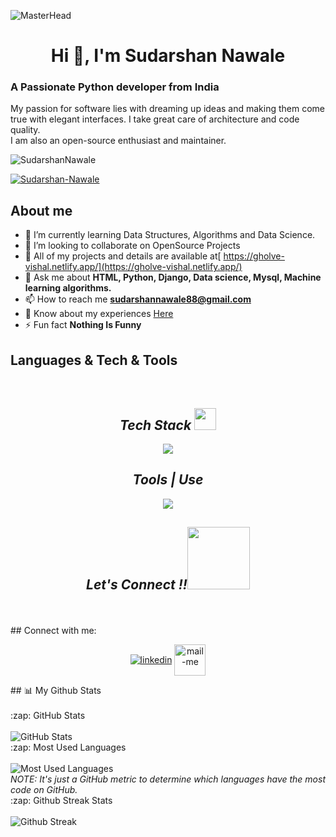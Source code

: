  
![MasterHead](https://indoanalytica.com/static/images/bannerr.gif)
<h1 align="center">Hi 👋, I'm Sudarshan Nawale</h1>


<h3>A Passionate Python developer from India</h3>
<p>My passion for software lies with dreaming up ideas and making them come true with elegant interfaces. I take great care of architecture and code quality.<br>
I am also an open-source enthusiast and maintainer.</p>

<p align="left"> <img src="https://komarev.com/ghpvc/?username=vishal1106&label=Profile%20views&color=0e75b6&style=flat" alt="SudarshanNawale" /> </p>
<p align="left"> <a href="https://github.com/ryo-ma/github-profile-trophy"><img src="https://github-profile-trophy.vercel.app/?username=SudarshanNawale" alt="Sudarshan-Nawale" /></a> </p>



## About me
- 🌱 I’m currently learning Data Structures, Algorithms and Data Science.
- 👯 I’m looking to collaborate on OpenSource Projects
- 🤔 All of my projects and details are available at[ https://gholve-vishal.netlify.app/](https://gholve-vishal.netlify.app/)
- 💬 Ask me about <b> HTML, Python, Django, Data science, Mysql, Machine learning algorithms.</b>
- 📫 How to reach me **sudarshannawale88@gmail.com**
- 📄 Know about my experiences <a href="https://drive.google.com/file/d/1jzQRqFmutFNNH4azdo5Q7FXlOiXxzeTT/view?usp=sharing">Here</a>
- ⚡ Fun fact **Nothing Is Funny**




## Languages & Tech & Tools
<br/>
<h2 align="center"><i>Tech Stack <img src="https://camo.githubusercontent.com/beb64ff21c883e318e4f5db5231c2ba4175705bea1c9249e82a41ab375db4f75/68747470733a2f2f6d65646961322e67697068792e636f6d2f6d656469612f51737347456d706b79454f684243623765312f67697068792e6769663f6369643d656366303565343761306e336769316266716e74716d6f62386739616964316f796a327772336473336d67373030626c267269643d67697068792e676966" width="35"/></i></h2>
<p align="center">
  <a >
    <img src="https://skillicons.dev/icons?i=html,Python,Django,Mysql,Data Science,Machine learning Algorithms," />
  </a>
</p>
<!-- <img src="" alt="" /> -->
<h2 align="center"><i>Tools | Use</i></h2>
<p align="center">
  <a >
    <img src="https://skillicons.dev/icons?i=bash,codepen,firebase,git,github,heroku,netlify,powershell,vscode,visualstudio," />
  </a>
</p>

<h2 align="center"><i>Let's Connect !!<img src="https://raw.githubusercontent.com/ShahriarShafin/ShahriarShafin/main/Assets/handshake.gif" width="100" /></i></h2>


 
 
</p>
<br/>
<br/>
## Connect with me:

<p align="center">
  <a href="https://www.linkedin.com/in/sudarshan-nawale-2a9000278/" target="_blank"><img align="center" src="https://skillicons.dev/icons?i=linkedin" alt="linkedin" /></a>
  <a title="sudarshannawale88@gmail.com" href="mailto:sudarshannawale88@gmail.com" target="_blank"><img align="center"  src="https://cdn-icons-png.flaticon.com/128/888/888853.png"  width="50px"   alt="mail-me" /></a>
 

</p>
## 📊 My Github Stats
 <br/>
 <br/>

  <summary>:zap: GitHub Stats</summary>
  <br>
  <img alt="GitHub Stats" src="https://github-readme-stats.vercel.app/api?username=SudarshanNawale&include_all_commits=true&count_private=true&show_icons=true&theme=gruvbox" />



  <summary>:zap: Most Used Languages</summary>
  <br>
  <img alt="Most Used Languages" src="https://github-readme-stats.vercel.app/api/top-langs/?username=SudarshanNawale&langs_count=10&theme=gruvbox&layout=compact" />
  <br>
  <i>NOTE: It's just a GitHub metric to determine which languages have the most code on GitHub.</i>



  <summary>:zap: Github Streak Stats</summary>
  <br>
  <img alt="Github Streak" src="https://github-readme-streak-stats.herokuapp.com/?user=SudarshanNawale&theme=gruvbox" />

<br><br>


 



               
                                                                                                                
                                                                                                                                                                   
                                                                                                                    
                                                                                                                 
                                                                                                                  
